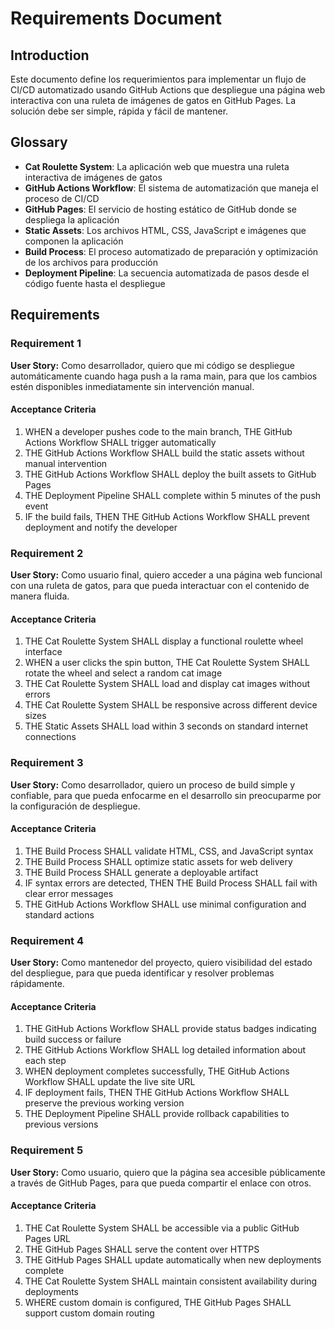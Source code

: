 # Requirements Document

## Introduction

Este documento define los requerimientos para implementar un flujo de CI/CD automatizado usando GitHub Actions que despliegue una página web interactiva con una ruleta de imágenes de gatos en GitHub Pages. La solución debe ser simple, rápida y fácil de mantener.

## Glossary

- **Cat Roulette System**: La aplicación web que muestra una ruleta interactiva de imágenes de gatos
- **GitHub Actions Workflow**: El sistema de automatización que maneja el proceso de CI/CD
- **GitHub Pages**: El servicio de hosting estático de GitHub donde se despliega la aplicación
- **Static Assets**: Los archivos HTML, CSS, JavaScript e imágenes que componen la aplicación
- **Build Process**: El proceso automatizado de preparación y optimización de los archivos para producción
- **Deployment Pipeline**: La secuencia automatizada de pasos desde el código fuente hasta el despliegue

## Requirements

### Requirement 1

**User Story:** Como desarrollador, quiero que mi código se despliegue automáticamente cuando haga push a la rama main, para que los cambios estén disponibles inmediatamente sin intervención manual.

#### Acceptance Criteria

1. WHEN a developer pushes code to the main branch, THE GitHub Actions Workflow SHALL trigger automatically
2. THE GitHub Actions Workflow SHALL build the static assets without manual intervention
3. THE GitHub Actions Workflow SHALL deploy the built assets to GitHub Pages
4. THE Deployment Pipeline SHALL complete within 5 minutes of the push event
5. IF the build fails, THEN THE GitHub Actions Workflow SHALL prevent deployment and notify the developer

### Requirement 2

**User Story:** Como usuario final, quiero acceder a una página web funcional con una ruleta de gatos, para que pueda interactuar con el contenido de manera fluida.

#### Acceptance Criteria

1. THE Cat Roulette System SHALL display a functional roulette wheel interface
2. WHEN a user clicks the spin button, THE Cat Roulette System SHALL rotate the wheel and select a random cat image
3. THE Cat Roulette System SHALL load and display cat images without errors
4. THE Cat Roulette System SHALL be responsive across different device sizes
5. THE Static Assets SHALL load within 3 seconds on standard internet connections

### Requirement 3

**User Story:** Como desarrollador, quiero un proceso de build simple y confiable, para que pueda enfocarme en el desarrollo sin preocuparme por la configuración de despliegue.

#### Acceptance Criteria

1. THE Build Process SHALL validate HTML, CSS, and JavaScript syntax
2. THE Build Process SHALL optimize static assets for web delivery
3. THE Build Process SHALL generate a deployable artifact
4. IF syntax errors are detected, THEN THE Build Process SHALL fail with clear error messages
5. THE GitHub Actions Workflow SHALL use minimal configuration and standard actions

### Requirement 4

**User Story:** Como mantenedor del proyecto, quiero visibilidad del estado del despliegue, para que pueda identificar y resolver problemas rápidamente.

#### Acceptance Criteria

1. THE GitHub Actions Workflow SHALL provide status badges indicating build success or failure
2. THE GitHub Actions Workflow SHALL log detailed information about each step
3. WHEN deployment completes successfully, THE GitHub Actions Workflow SHALL update the live site URL
4. IF deployment fails, THEN THE GitHub Actions Workflow SHALL preserve the previous working version
5. THE Deployment Pipeline SHALL provide rollback capabilities to previous versions

### Requirement 5

**User Story:** Como usuario, quiero que la página sea accesible públicamente a través de GitHub Pages, para que pueda compartir el enlace con otros.

#### Acceptance Criteria

1. THE Cat Roulette System SHALL be accessible via a public GitHub Pages URL
2. THE GitHub Pages SHALL serve the content over HTTPS
3. THE GitHub Pages SHALL update automatically when new deployments complete
4. THE Cat Roulette System SHALL maintain consistent availability during deployments
5. WHERE custom domain is configured, THE GitHub Pages SHALL support custom domain routing